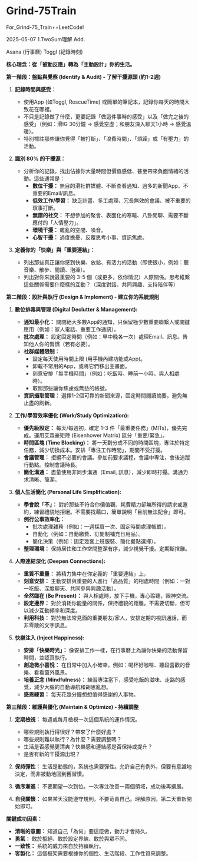 # Grind-75Train
For_Grind-75_Train++LeetCode!


2025-05-07
1.TwoSum理解 Add. 


Asana (行事曆)
Toggl (紀錄時刻)

**核心理念：從「被動反應」轉為「主動設計」你的生活。**

**第一階段：盤點與覺察 (Identify & Audit) - 了解干擾源頭 (約1-2週)**

1.  **記錄時間與感受：**
    *   使用App (如Toggl, RescueTime) 或簡單的筆記本，記錄你每天的時間大致花在哪裡。
    *   不只是記錄做了什麼，更要記錄「做這件事時的感受」以及「做完之後的感受」（例如：滑IG 30分鐘 -> 感覺空虛；和朋友深入聊天1小時 -> 感覺溫暖）。
    *   特別標註那些讓你覺得「被打斷」、「浪費時間」、「煩躁」或「有壓力」的活動。

2.  **識別 80% 的干擾源：**
    *   分析你的記錄，找出佔據你大量時間但價值感低、甚至帶來負面情緒的活動。這些通常是：
        *   **數位干擾：** 無目的滑社群媒體、不斷查看通知、過多的新聞App、不重要的Email/訊息。
        *   **低效工作/學習：** 缺乏計畫、多工處理、冗長無效的會議、被不重要的瑣事打斷。
        *   **無謂的社交：** 不想參加的聚會、表面化的寒暄、八卦閒聊、需要不斷應付的「人情壓力」。
        *   **環境干擾：** 雜亂的空間、噪音。
        *   **心智干擾：** 過度擔憂、反覆思考小事、資訊焦慮。

3.  **定義你的「快樂」與「重要連結」：**
    *   列出那些真正讓你感到快樂、放鬆、有活力的活動（即使很小，例如：聽音樂、散步、閱讀、泡澡）。
    *   列出對你來說最重要的 3-5 個（或更多，依你情況）人際關係。思考維繫這些關係需要什麼樣的互動？（深度對話、共同興趣、支持陪伴等）

**第二階段：設計與執行 (Design & Implement) - 建立你的系統規則**

1.  **數位排毒與管理 (Digital Declutter & Management):**
    *   **通知最小化：** 關閉絕大多數App的通知，只保留極少數重要聯繫人或關鍵應用（例如：家人電話、重要工作通訊）。
    *   **批次處理：** 設定固定時間（例如：早中晚各一次）處理Email、訊息。告知他人你的習慣（若有必要）。
    *   **社群媒體限制：**
        *   設定每天使用時間上限 (用手機內建功能或App)。
        *   卸載不常用的App，或將它們移出主畫面。
        *   刻意安排「無手機時間」（例如：吃飯時、睡前一小時、與人相處時）。
        *   取關那些讓你焦慮或無益的帳號。
    *   **資訊攝取管理：** 選擇1-2個可靠的新聞來源，固定時間閱讀摘要，避免無止盡的刷新。

2.  **工作/學習效率優化 (Work/Study Optimization):**
    *   **優先級設定：** 每天/每週初，確定 1-3 件「最重要任務」(MITs)，優先完成。運用艾森豪矩陣 (Eisenhower Matrix) 區分「重要/緊急」。
    *   **時間區塊 (Time Blocking)：** 將一天劃分成不同的時間區塊，專注於特定任務，減少切換成本。安排「專注工作時間」，期間不受打擾。
    *   **會議管理：** 拒絕不必要的會議。參加前要求議程，會議中專注，會後追蹤行動點。控制會議時長。
    *   **簡化溝通：** 盡量使用非同步溝通（Email, 訊息），減少即時打擾。溝通力求清晰、簡潔。

3.  **個人生活簡化 (Personal Life Simplification):**
    *   **學會說「不」：** 對於那些不符合你價值觀、耗費精力卻無所得的請求或邀約，練習禮貌地拒絕。不需要找藉口，簡單說明「目前無法配合」即可。
    *   **例行公事效率化：**
        *   批次處理雜務（例如：一週採買一次、固定時間處理帳單）。
        *   自動化（例如：自動繳費、訂閱制補充日用品）。
        *   簡化決策（例如：固定幾套上班服裝、簡化餐點選擇）。
    *   **整理環境：** 保持居住和工作空間整潔有序，減少視覺干擾。定期斷捨離。

4.  **人際連結深化 (Deepen Connections):**
    *   **重質不重量：** 將精力集中在你定義的「重要連結」上。
    *   **刻意安排：** 主動安排與重要的人進行「高品質」的相處時間（例如：一對一吃飯、深度聊天、共同參與興趣活動）。
    *   **全然臨在 (Be Present)：** 與人相處時，放下手機，專心聆聽，眼神交流。
    *   **設定邊界：** 對於消耗你能量的關係，保持禮貌的距離。不需要切斷，但可以減少互動頻率和深度。
    *   **利用科技：** 對於無法常見面的重要朋友/家人，安排定期的視訊通話，而非零散的文字訊息。

5.  **快樂注入 (Inject Happiness):**
    *   **安排「快樂時光」：** 像安排工作一樣，在行事曆上為讓你快樂的活動保留時間，並認真執行。
    *   **創造微小喜悅：** 在日常中加入小確幸，例如：喝杯好咖啡、聽段喜歡的音樂、看看窗外風景。
    *   **培養正念 (Mindfulness)：** 練習專注當下，感受吃飯的滋味、走路的感覺，減少大腦的自動導航和胡思亂想。
    *   **感恩練習：** 每天花幾分鐘想想值得感謝的人事物。

**第三階段：維護與優化 (Maintain & Optimize) - 持續調整**

1.  **定期檢視：** 每週或每月檢視一次這個系統的運作情況。
    *   哪些規則執行得很好？帶來了什麼好處？
    *   哪些規則難以執行？為什麼？需要調整嗎？
    *   生活是否感覺更清爽？快樂感和連結感是否保持或提升？
    *   是否有新的干擾源出現？

2.  **保持彈性：** 生活是動態的，系統也需要彈性。允許自己有例外，但要有意識地決定，而非被動地回到舊習慣。
3.  **循序漸進：** 不要期望一次到位。一次專注改善一兩個領域，成功後再擴展。
4.  **自我關懷：** 如果某天沒能遵守規則，不要苛責自己。理解原因，第二天重新開始即可。

**關鍵成功因素：**

*   **清晰的意圖：** 知道自己「為何」要這麼做，動力才會持久。
*   **勇氣：** 敢於拒絕、敢於設定界線、敢於與眾不同。
*   **一致性：** 系統的威力來自於持續執行。
*   **客製化：** 這個框架需要根據你的個性、生活階段、工作性質來調整。
